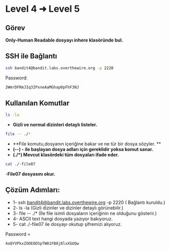 # Level 4 ➜ Level 5

## Görev
**Only-Human Readable dosyayı inhere klasöründe bul.**

## SSH ile Bağlantı
```bash
ssh bandit4@bandit.labs.overthewire.org -p 2220
```
Password:
  ```bash
  2WmrDFRmJIq3IPxneAaMGhap0pFhF3NJ
  ```
## Kullanılan Komutlar
```bash
ls -la
```
- **Gizli ve normal dizinleri detaylı listeler.**
```bash
file -- ./*
```
- **File komutu,dosyanın içeriğine bakar ve ne tür bir dosya sözyler. **
- **(--) - ile başlayan dosya adları için gereklidir yoksa komut sanar.**
- **(./*) Mevcut klasördeki tüm dosyaları ifade eder.**
```bash
cat ./-file07
```
-**File07 dosyasını okur.**

## Çözüm Adımları:
- 1- ssh bandit4@bandit.labs.overthewire.org -p 2220 ( Bağlantı kuruldu.)
- 2- ls -la (Gizli dizinler ve dizinler detaylı görünebilir.)
- 3-  file -- ./* (İle file isimli dosyaların içeriğinin ne olduğunu gösterir.)
- 4- ASCII text hangi dosyada yazıyor bakıyoruz.
- 5- cat ./-file07 ile dosyayı okutup şifremizi alıyoruz.
  
Password =
```bash
4oQYVPkxZOOEOO5pTW81FB8j8lxXGUQw
```
